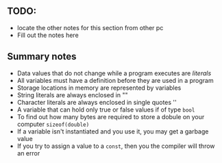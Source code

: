 ## TODO:
* locate the other notes for this section from other pc
* Fill out the notes here

## Summary notes
* Data values that do not change while a program executes are *literals*
* All variables must have a definition before they are used in a program
* Storage locations in memory are represented by variables 
* String literals are always enclosed in ""
* Character literals are always enclosed in single quotes ''
* A variable that can hold only true or false values if of type `bool`
* To find out how many bytes are required to store a dobule on your computer `sizeof(double)` 
* If a variable isn't instantiated and you use it, you may get a garbage value
* If you try to assign a value to a `const`, then you the compiler will throw an error
